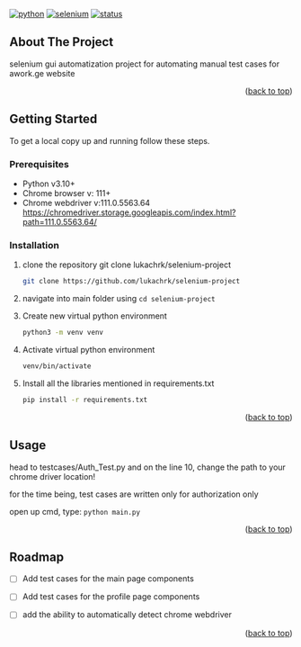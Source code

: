 <a name="readme-top"></a>
[![python](https://img.shields.io/badge/python-3.11.2-blue.svg)](https://www.python.org/downloads/) 
[![selenium](https://img.shields.io/badge/selenium-v4.8.2-green.svg)](https://pypi.org/project/selenium/)
[![status](https://img.shields.io/badge/status-stable-green.svg)](https://github.com/lukachrk/selenium-project)



## About The Project
selenium gui automatization project for automating manual test cases for awork.ge website

<p align="right">(<a href="#readme-top">back to top</a>)</p>



## Getting Started
To get a local copy up and running follow these steps.

### Prerequisites
* Python v3.10+
* Chrome browser v: 111+
* Chrome webdriver v:111.0.5563.64 https://chromedriver.storage.googleapis.com/index.html?path=111.0.5563.64/

### Installation
 
1. clone the repository git clone lukachrk/selenium-project
   ```sh
   git clone https://github.com/lukachrk/selenium-project
   ```
2. navigate into main folder using `cd selenium-project`

3. Create new virtual python environment
   ```sh
   python3 -m venv venv
   ```
4. Activate virtual python environment
   ```sh
   venv/bin/activate
   ```
5. Install all the libraries mentioned in requirements.txt 
   ```sh
   pip install -r requirements.txt
   ```

<p align="right">(<a href="#readme-top">back to top</a>)</p>


## Usage
head to testcases/Auth_Test.py and on the line 10, change the path to your chrome driver location!

for the time being, test cases are written only for authorization only

open up cmd, type: `python main.py`

<p align="right">(<a href="#readme-top">back to top</a>)</p>




## Roadmap

- [ ] Add test cases for the main page components
- [ ] Add test cases for the profile page components
- [ ] add the ability to automatically detect chrome webdriver


<p align="right">(<a href="#readme-top">back to top</a>)</p>

